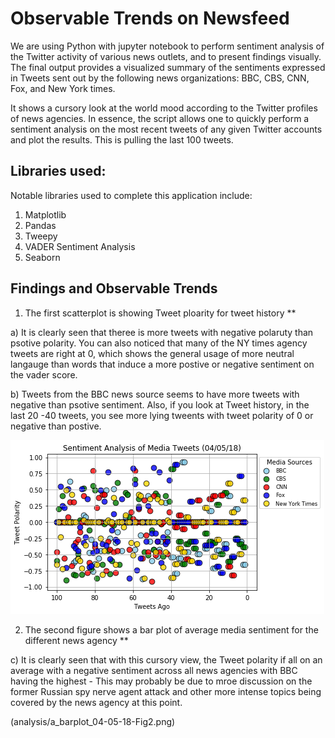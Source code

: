 # Observable Trends on Newsfeed

We are using Python with jupyter notebook to perform sentiment analysis of the Twitter activity of various news outlets, and to present findings visually. The final output provides a visualized summary of the sentiments expressed in Tweets sent out by the following news organizations: BBC, CBS, CNN, Fox, and New York times.

It shows a cursory look at the world mood according to the Twitter profiles of news agencies. In essence, the script allows one to quickly perform a sentiment analysis on the most recent tweets of any given Twitter accounts and plot the results. This is pulling the last 100 tweets. 

## Libraries used: 

Notable libraries used to complete this application include:
1. Matplotlib
2. Pandas
3. Tweepy 
4. VADER Sentiment Analysis 
5. Seaborn

## Findings and Observable Trends 

1. The first scatterplot is showing Tweet ploarity for tweet history **

a) It is clearly seen that theree is more tweets with negative polaruty than psotive polarity. You can also noticed that many of the NY times agency tweets are right at 0, which shows the general usage of more neutral langauge than words that induce a more postive or negative sentiment on the vader score. 

b) Tweets from the BBC news source seems to have more tweets with negative than psotive sentiment. Also, if you look at Tweet history, in the last 20 -40 tweets, you see more lying tweents with tweet polarity of 0 or negative than postive. 

![PYTHON-CHALLENGE/PyTwitter](analysis/a_scatterplot_04-05-18-Fig1.png)

2. The second figure shows a bar plot of average media sentiment for the different news agency **

c) It is clearly seen that with this cursory view, the Tweet polarity if all on an average with a negative sentiment across all news agencies with BBC having the highest - This may probably be due to mroe discussion on the former Russian spy nerve agent attack and other more intense topics being covered by the news agency at this point. 

(analysis/a_barplot_04-05-18-Fig2.png)
